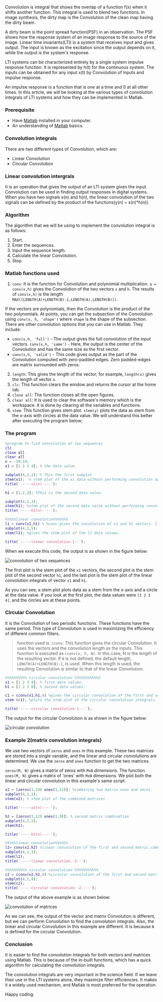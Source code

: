 Convolution is integral that shows the overlap of a function f(x) when it shifts another function. This integral is used to blend two functions. In image synthesis, the dirty map is the Convolution of the clean map having the dirty beam.

A dirty beam is the point spread function(PSF) in an observation. The PSF shows how the response system of an image response to the source of the image. Linear time invariants(LTI) is a system that receives input and gives output. The input is known as the excitation since the output depends on it, while the output is the system's response.

LTI systems can be characterized entirely by a single system impulse response function. It is represented by h(t) for the continuous system. The inputs can be obtained for any input x(t) by Convolution of inputs and impulse response.

An impulse response is a function that is one at a time and 0 at all other times. In this article, we will be looking at the various types of convolution integrals of LTI systems and how they can be implemented in Matlab.

### Prerequisite
- Have [Matlab](https://www.mathworks.com/products/matlab.html) installed in your computer.
- An understanding of [Matlab](/engineering-education/getting-started-with-matlab/) basics.

### Convolution integrals
There are two different types of Convolution, which are:
- Linear Convolution
- Circular Convolution

### Linear convolution intergrals
It is an operation that gives the output of an LTI system given the input. Convolution can be used in finding output responses in digital systems. When you have two signals x(n) and h(n), the linear convolution of the two signals can be defined by the product of the functions(y(n) = x(n)\*h(n)).

### Algorithm
The algorithm that we will be using to implement the convolution integral is as follows:
1. Start.
2. Enter the sequences.
3. Input the sequence length.
4. Calculate the linear Convolution.
5. Stop.

### Matlab functions used
1. `conv`: It is the function for Convolution and polynomial multiplication. `a = conv(x,h)` gives the Convolution of the two vectors `x` and `h`. The results of `conv(x,h)` is the length `MAX([LENGTH(A)+LENGTH(B)-1,LENGTH(A),LENGTH(B)])`. 
 
If the vectors are polynomials, then the Convolution is the product of the two polynomials. At points, you can get the subsection of the Convolution using `conv(x, h, 'shape')` where `shape` is the shape of the subsection. There are other convolution options that you can use in Matlab. They include:

- `conv(x,h, 'full')` - The output gives the full convolution of the input vectors.
  `conv(x,h, 'same')` - Here, the output is the center of the Convolution and has the same size as the first vector.
- `conv(x,h, 'valid')` - This code gives output as the part of the Convolution computed with zero-padded edges. Zero padded-edges are matrix surrounded with zeros.

2. `length`: This gives the length of the vector; for example, `length(x)` gives the length of vector `x`.
3. `clc`: This function clears the window and returns the cursor at the home tab.
4. `close all`: The function closes all the open figures.
5. `clear all`: It is used to clear the software's memory which is the workspace. It is done by clearing all the variables and functions.
6. `stem`: This function gives stem plot. `stem(y)` plots the data as stem from the x-axis with circles at the data value. We will understand this better after executing the program below;

### The program
```matlab
%program to find convolution of two sequences
clc
close all
clear all
n = -10:10;
x1 = [1 2 3 4]; % the data value

subplot(4,2,1); % This the first subplot
stem(x1);  % stem plot of the x1 data without performing convolution operation to it.
title('-----x1(n)----');

h1 = [1,2,3]; %This is the second data value.

subplot(4,2,3);
stem(h1); %stem plot of the second data value without performing convolution operation to it.
title('-----h1(n)----');

%%%%%linear convolution%%%%%%
l1 = conv(x1,h1) % %conv gives the convolution of x1 and h1 vectors. l1 stores these values.
subplot(4,2,5);
stem(l1); %gives the stem plot of the l1 data values.

title('-----linear convolution-1--');
```

When we execute this code, the output is as shown in the figure below:

![convolution of two sequences](/engineering-education/implementation-of-convolution-integral-of-continuous-time-linear-time-invariant-systems-in-matlab/convolution-one.png)

The first plot is the stem plot of the `x1` vectors, the second plot is the stem plot of the second vector `h1`, and the last plot is the stem plot of the linear convolution integrals of vector `x1` and `h1`. 

As you can see, a stem plot plots data as a stem from the x-axis and a circle at the data value. If you look at the first plot, the data values were `[1 2 3 4]`, and the circles are at these points.

### Circular Convolution
It is the Convolution of two periodic functions. These functions have the same period. This type of Convolution is used in maximizing the efficiency of different common filters.

> function used is:
> `cconv`: This function gives the circular Convolution. It uses the vectors and the convolution length as the inputs. This function is executed as `cconv(x, h, N)`. In this case, N is the length of the resulting vector. If `N` is not defined, the default length, `LENGTH(A)+LENGTH(B)-1`, is used. When this length is used, the resulting Convolution is similar to that of the linear Convolution.

```matlab
%%%%%%%%%% circular convolution %%%%%%%%%%%5
x1 = [1 2 3 4]; % first data values.
h1 = [1 2 3 0]; % Second data values.

c1 = cconv(x1,h1,4) %gives the circular convolution of the first and second data values.
stem (c1); %plots the stem plot of the circular convolution integrals.

title('-----circular convolution-1---');
```

The output for the circular Convolution is as shown in the figure below:

![circular convolution](/engineering-education/implementation-of-convolution-integral-of-continuous-time-linear-time-invariant-systems-in-matlab/convolution-two.png)

### Example 2(matrix convolution integrals)
We use two vectors of `zeros` and `ones` in this example. These two matrices are stored into a single variable, and the linear and circular convolutions are determined. We use the `zeros` and `ones` function to get the two matrices.

`zeros(M, N)` gives a matrix of zeros with `MxN` dimensions. The function `ones(M, N)` gives a matrix of 'ones' with `MxN` dimensions. We plot both the linear and circular convolution in this example's same script.

```matlab
x2 = [zeros(1,10) ones(1,11)]; %combining two matrix ones and zeros.
subplot(4,1,1);
stem(x2); % stem plot of the combined matrices

title('-----x2(n)----');

h2 = [zeros(1,12) ones(1,9)]; % second matrix combination
subplot(4,1,2);
stem(h2);

title('-----h2(n)----');

%%%%%linear convolution%%%%%%
l2= conv(x2,h2) %linear convolution of the first and second matric combination
subplot(4,1,3);
stem(l2);
title('-----linear convolution--2--');

%%%%%%%%%% circular convolution %%%%%%%%%%%
c2 = cconv(x2,h2,8) %circular convolution of the first and second matrix combination. N is 8.
subplot(4,1,4);
stem(c2);
title('-----circular convolution--2----');
```

The output of the above example is as shown below:

![convolution of matrices](/engineering-education/implementation-of-convolution-integral-of-continuous-time-linear-time-invariant-systems-in-matlab/convolution-three.png)

As we can see, the output of the vector and matrix Convolution is different, but we can perform Convolution to find the convolution integrals. Also, the linear and circular Convolution in this example are different. It is because `N` is defined for the circular Convolution.

### Conclusion
It is easier to find the convolution integrals for both vectors and matrices using Matlab. This is because of the in-built functions, which has a quick algorithm for calculating the convolution integrals.

The convolution integrals are very important in the science field. If we leave their use in the LTI systems alone, they maximize filter efficiencies. It makes it a widely used mechanism, and Matlab is most preferred for the operation.

Happy coding.
